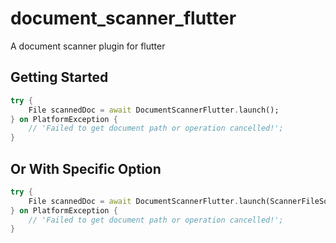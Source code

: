 # document_scanner_flutter

A document scanner plugin for flutter

## Getting Started

```dart
try {
    File scannedDoc = await DocumentScannerFlutter.launch();
} on PlatformException {
    // 'Failed to get document path or operation cancelled!';
}
```

## Or With Specific Option

```dart
try {
    File scannedDoc = await DocumentScannerFlutter.launch(ScannerFileSource.CAMERA); // Or ScannerFileSource.GALLERY
} on PlatformException {
    // 'Failed to get document path or operation cancelled!';
}
```
